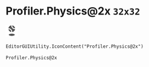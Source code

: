 # Profiler.Physics@2x `32x32`
<img src="/img/Profiler.Physics@2x.png" width=32 height=32>

``` CSharp
EditorGUIUtility.IconContent("Profiler.Physics@2x")
```
```
Profiler.Physics@2x
```
